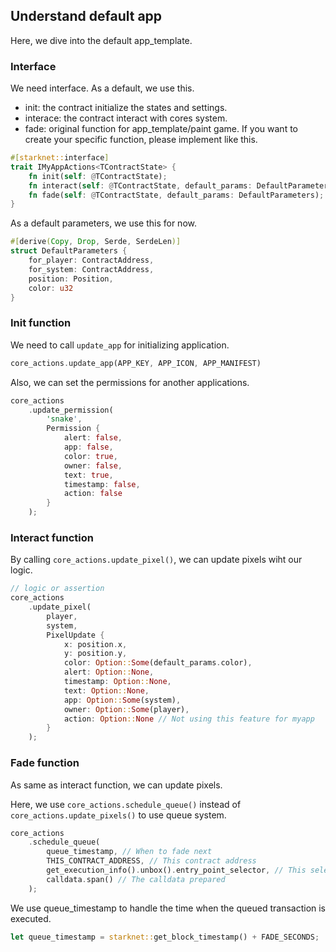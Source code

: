 ## Understand default app
Here, we dive into the default app_template.


### Interface
We need interface. As a default, we use this.

- init: the contract initialize the states and settings.
- interace: the contract interact with cores system.
- fade: original function for app_template/paint game. If you want to create your specific function, please implement like this.

```rust
#[starknet::interface]
trait IMyAppActions<TContractState> {
    fn init(self: @TContractState);
    fn interact(self: @TContractState, default_params: DefaultParameters);
    fn fade(self: @TContractState, default_params: DefaultParameters);
}
```

As a default parameters, we use this for now.
```rust
#[derive(Copy, Drop, Serde, SerdeLen)]
struct DefaultParameters {
    for_player: ContractAddress,
    for_system: ContractAddress,
    position: Position,
    color: u32
}
```

### Init function

We need to call `update_app` for initializing application.
```rust
core_actions.update_app(APP_KEY, APP_ICON, APP_MANIFEST)
```

Also, we can set the permissions for another applications.

```rust
core_actions
    .update_permission(
        'snake',
        Permission {
            alert: false,
            app: false,
            color: true,
            owner: false,
            text: true,
            timestamp: false,
            action: false
        }
    );
```

### Interact function

By calling `core_actions.update_pixel()`, we can update pixels wiht our logic.

```rust
// logic or assertion
core_actions
    .update_pixel(
        player,
        system,
        PixelUpdate {
            x: position.x,
            y: position.y,
            color: Option::Some(default_params.color),
            alert: Option::None,
            timestamp: Option::None,
            text: Option::None,
            app: Option::Some(system),
            owner: Option::Some(player),
            action: Option::None // Not using this feature for myapp
        }
    );
```

### Fade function

As same as interact function, we can update pixels.

Here, we use `core_actions.schedule_queue()` instead of `core_actions.update_pixels()` to use queue system.
```rust
core_actions
    .schedule_queue(
        queue_timestamp, // When to fade next
        THIS_CONTRACT_ADDRESS, // This contract address
        get_execution_info().unbox().entry_point_selector, // This selector
        calldata.span() // The calldata prepared
    );
```

We use queue_timestamp to handle the time when the queued transaction is executed.
```rust
let queue_timestamp = starknet::get_block_timestamp() + FADE_SECONDS;
```
